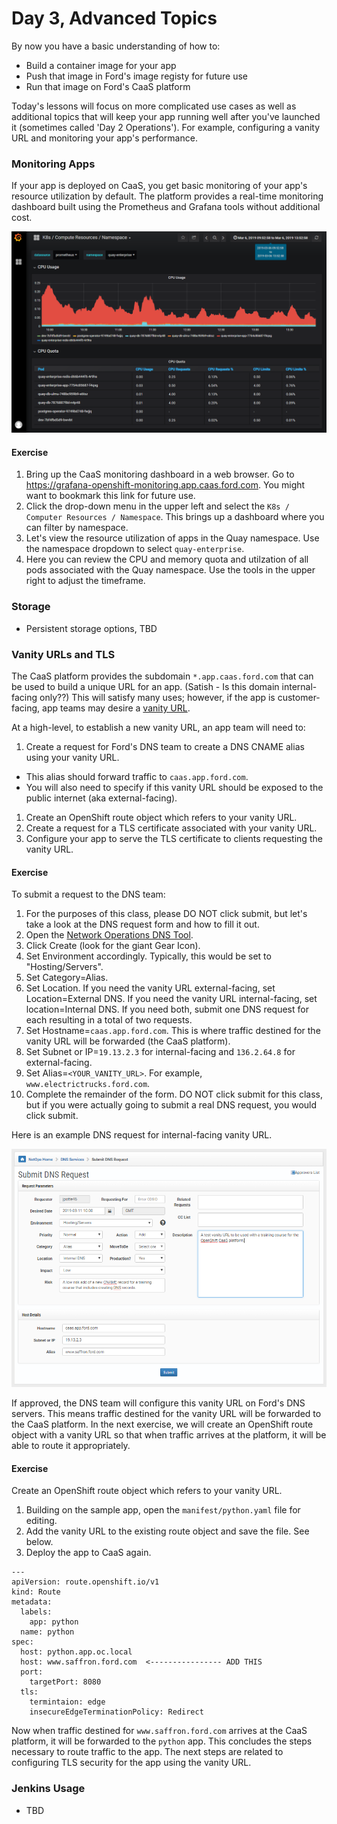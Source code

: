 # Day 3, Advanced Topics

By now you have a basic understanding of how to:
- Build a container image for your app
- Push that image in Ford's image registy for future use
- Run that image on Ford's CaaS platform

Today's lessons will focus on more complicated use cases as well as additional topics that will keep your app running well after you've launched it (sometimes called 'Day 2 Operations'). For example, configuring a vanity URL and monitoring your app's performance.

### Monitoring Apps

If your app is deployed on CaaS, you get basic monitoring of your app's resource utilization by default. The platform provides a real-time monitoring dashboard built using the Prometheus and Grafana tools without additional cost.

![Grafana Screenshot](images/monitoring1.png)

#### Exercise

1. Bring up the CaaS monitoring dashboard in a web browser. Go to https://grafana-openshift-monitoring.app.caas.ford.com. You might want to bookmark this link for future use.
1. Click the drop-down menu in the upper left and select the `K8s / Computer Resources / Namespace`. This brings up a dashboard where you can filter by namespace.
1. Let's view the resource utilization of apps in the Quay namespace. Use the namespace dropdown to select `quay-enterprise`.
1. Here you can review the CPU and memory quota and utilzation of all pods associated with the Quay namespace. Use the tools in the upper right to adjust the timeframe.

### Storage
  - Persistent storage options, TBD

### Vanity URLs and TLS
The CaaS platform provides the subdomain `*.app.caas.ford.com` that can be used to build a unique URL for an app. (Satish - Is this domain internal-facing only??) This will satisfy many uses; however, if the app is customer-facing, app teams may desire a [vanity URL](https://en.wikipedia.org/wiki/Vanity_domain).

At a high-level, to establish a new vanity URL, an app team will need to:
1. Create a request for Ford's DNS team to create a DNS CNAME alias using your vanity URL.
  - This alias should forward traffic to `caas.app.ford.com`.
  - You will also need to specify if this vanity URL should be exposed to the public internet (aka external-facing).
1. Create an OpenShift route object which refers to your vanity URL.
1. Create a request for a TLS certificate associated with your vanity URL.
1. Configure your app to serve the TLS certificate to clients requesting the vanity URL.

#### Exercise

To submit a request to the DNS team:
1. For the purposes of this class, please DO NOT click submit, but let's take a look at the DNS request form and how to fill it out.
1. Open the [Network Operations DNS Tool](https://tools.netops.ford.com/dns).
1. Click Create (look for the giant Gear Icon).
1. Set Environment accordingly. Typically, this would be set to "Hosting/Servers".
1. Set Category=Alias.
1. Set Location. If you need the vanity URL external-facing, set Location=External DNS. If you need the vanity URL internal-facing, set location=Internal DNS. If you need both, submit one DNS request for each resulting in a total of two requests.
1. Set Hostname=`caas.app.ford.com`. This is where traffic destined for the vanity URL will be forwarded (the CaaS platform).
1. Set Subnet or IP=`19.13.2.3` for internal-facing and `136.2.64.8` for external-facing.
1. Set Alias=`<YOUR_VANITY_URL>`. For example, `www.electrictrucks.ford.com`.
1. Complete the remainder of the form. DO NOT click submit for this class, but if you were actually going to submit a real DNS request, you would click submit.

Here is an example DNS request for internal-facing vanity URL.

![DNS Request Screenshot](images/dns1.png)

If approved, the DNS team will configure this vanity URL on Ford's DNS servers. This means traffic destined for the vanity URL will be forwarded to the CaaS platform. In the next exercise, we will create an OpenShift route object with a vanity URL so that when traffic arrives at the platform, it will be able to route it appropriately.

#### Exercise

Create an OpenShift route object which refers to your vanity URL.
1. Building on the sample app, open the `manifest/python.yaml` file for editing.
1. Add the vanity URL to the existing route object and save the file. See below.
1. Deploy the app to CaaS again.

```
---
apiVersion: route.openshift.io/v1
kind: Route
metadata:
  labels:
    app: python
  name: python
spec:
  host: python.app.oc.local
  host: www.saffron.ford.com  <---------------- ADD THIS
  port:
    targetPort: 8080
  tls:
    termintaion: edge
    insecureEdgeTerminationPolicy: Redirect
```

Now when traffic destined for `www.saffron.ford.com` arrives at the CaaS platform, it will be forwarded to the `python` app. This concludes the steps necessary to route traffic to the app. The next steps are related to configuring TLS security for the app using the vanity URL.
  
### Jenkins Usage
  - TBD